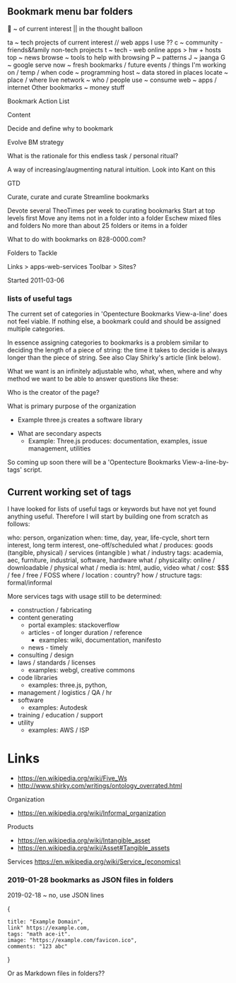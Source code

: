 



## Bookmark menu bar folders

💭 ~ of current interest || in the thought balloon

ta ~ tech projects of current interest // web apps I use ??
c ~ community - friends&family non-tech projects
t ~ tech - web online
apps > hw + hosts
top ~ news
browse ~ tools to help with browsing
P ~ patterns
J ~ jaanga
G ~ google
serve
now ~ fresh bookmarks / future events / things I'm working on / temp / when
code ~ programming
host ~ data stored in places
locate ~ place / where
live
network ~ who / people
use ~ consume
web ~ apps / internet
Other bookmarks ~ money stuff



Bookmark Action List

Content

Decide and define why to bookmark

Evolve BM strategy

What is the rationale for this endless task / personal ritual?

A way of increasing/augmenting natural intuition. Look into Kant on this

GTD

Curate, curate and curate
Streamline bookmarks

Devote several TheoTimes per week to curating bookmarks
Start at top levels first
Move any items not in a folder into a folder
Eschew mixed files and folders
No more than about 25 folders or items in a folder

What to do with bookmarks on 828-0000.com?

Folders to Tackle

Links > apps-web-services
Toolbar > Sites?

Started 2011-03-06

### lists of useful tags

The current set of categories in 'Opentecture Bookmarks View-a-line' does not feel viable. If nothing else, a bookmark could and should be assigned multiple categories.

In essence assigning categories to bookmarks is a problem similar to deciding the length of a piece of string: the time it takes to decide is always longer than the piece of string. See also Clay Shirky's article (link below).

What we want is an infinitely adjustable who, what, when, where and why method we want to be able to answer questions like these:

Who is the creator of the page?

What is primary purpose of the organization
- Example three.js creates a software library
* What are secondary aspects
	- Example: Three.js produces: documentation, examples, issue management, utilities

So coming up soon there will be a 'Opentecture Bookmarks View-a-line-by-tags' script.

## Current working set of tags

I have looked for lists of useful tags or keywords but have not yet found anything useful. Therefore I will start by building one from scratch as follows:

who: person, organization
when: time, day, year, life-cycle, short tern interest, long term interest, one-off/scheduled
what / produces: goods (tangible, physical) / services (intangible )
what / industry tags: academia, aec, furniture, industrial, software, hardware
what / physicality: online / downloadable / physical
what / media is: html, audio, video
what / cost: $$$ / fee / free / FOSS
where / location : country?
how / structure tags: formal/informal


More services tags with usage still to be determined:


* construction / fabricating
* content generating
	* portal
		examples: stackoverflow
	* articles - of longer duration / reference
		* examples: wiki, documentation, manifesto
	* news - timely
* consulting / design
* laws / standards / licenses
	* examples: webgl, creative commons
* code libraries
	* examples: three.js, python,
* management / logistics / QA / hr
* software
	* examples: Autodesk
* training / education / support
* utility
	* examples: AWS / ISP



# Links

* https://en.wikipedia.org/wiki/Five_Ws
* http://www.shirky.com/writings/ontology_overrated.html

Organization
* https://en.wikipedia.org/wiki/Informal_organization

Products
* https://en.wikipedia.org/wiki/Intangible_asset
* https://en.wikipedia.org/wiki/Asset#Tangible_assets

Services
https://en.wikipedia.org/wiki/Service_(economics)


### 2019-01-28 bookmarks as JSON files in folders

2019-02-18 ~ no, use JSON lines


{

	title: "Example Domain",
	link" https://example.com,
	tags: "math ace-it".
	image: "https://example.com/favicon.ico",
	comments: "123 abc"

}

Or as Markdown files in folders??



